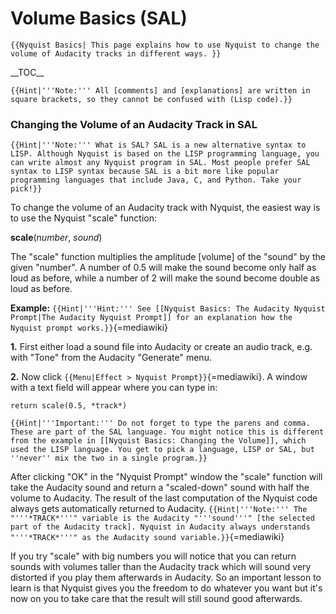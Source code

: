 # Volume Basics (SAL)

```
{{Nyquist Basics| This page explains how to use Nyquist to change the volume of Audacity tracks in different ways. }}
```

\_\_TOC\_\_

```
{{Hint|'''Note:''' All [comments] and [explanations] are written in square brackets, so they cannot be confused with (Lisp code).}}
```

### Changing the Volume of an Audacity Track in SAL <a href="#changing_the_volume_of_an_audacity_track_in_sal" id="changing_the_volume_of_an_audacity_track_in_sal"></a>

```
{{Hint|'''Note:''' What is SAL? SAL is a new alternative syntax to LISP. Although Nyquist is based on the LISP programming language, you can write almost any Nyquist program in SAL. Most people prefer SAL syntax to LISP syntax because SAL is a bit more like popular programming languages that include Java, C, and Python. Take your pick!}}
```

To change the volume of an Audacity track with Nyquist, the easiest way is to use the Nyquist "scale" function:

&#x20; **scale**(_number_, _sound_)

The "scale" function multiplies the amplitude \[volume] of the "sound" by the given "number". A number of 0.5 will make the sound become only half as loud as before, while a number of 2 will make the sound become double as loud as before.

**Example:** `{{Hint|'''Hint:''' See [[Nyquist Basics: The Audacity Nyquist Prompt|The Audacity Nyquist Prompt]] for an explanation how the Nyquist prompt works.}}`{=mediawiki}

**1.** First either load a sound file into Audacity or create an audio track, e.g. with "Tone" from the Audacity "Generate" menu.

**2.** Now click `{{Menu|Effect > Nyquist Prompt}}`{=mediawiki}. A window with a text field will appear where you can type in:

```
return scale(0.5, *track*)
```

```
{{Hint|'''Important:''' Do not forget to type the parens and comma. These are part of the SAL language. You might notice this is different from the example in [[Nyquist Basics: Changing the Volume]], which used the LISP language. You get to pick a language, LISP or SAL, but ''never'' mix the two in a single program.}}
```

After clicking "OK" in the "Nyquist Prompt" window the "scale" function will take the Audacity sound and return a "scaled-down" sound with half the volume to Audacity. The result of the last computation of the Nyquist code always gets automatically returned to Audacity. `{{Hint|'''Note:''' The "'''*TRACK*'''" variable is the Audacity "'''sound'''" [the selected part of the Audacity track]. Nyquist in Audacity always understands "'''*TRACK*'''" as the Audacity sound variable.}}`{=mediawiki}

If you try "scale" with big numbers you will notice that you can return sounds with volumes taller than the Audacity track which will sound very distorted if you play them afterwards in Audacity. So an important lesson to learn is that Nyquist gives you the freedom to do whatever you want but it's now on you to take care that the result will still sound good afterwards.
